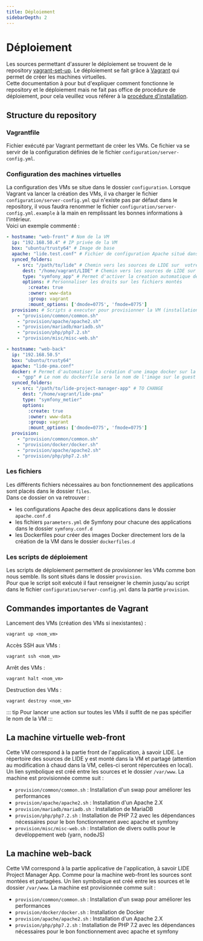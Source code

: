 ```yaml
---
title: Déploiement
sidebarDepth: 2
---
```


# Déploiement

Les sources permettant d'assurer le déploiement se trouvent de le repository [vagrant-set-up](https://gitlab.com/ua-lide/vagrant-set-up).
Le déploiement se fait grâce à [Vagrant](https://www.vagrantup.com/docs/) qui permet de créer les machines virtuelles.  
Cette documentation à pour but d'expliquer comment fonctionne le repository et le déploiement mais ne fait pas office de procédure de déploiement, pour cela veuillez vous référer à la [procédure d'installation](/installation/).

## Structure du repository
### Vagrantfile
Fichier exécuté par Vagrant permettant de créer les VMs. Ce fichier va se servir de la configuration définies de le fichier `configuration/server-config.yml`.

### Configuration des machines virtuelles
La configuration des VMs se situe dans le dossier `configuration`. Lorsque Vagrant va lancer la création des VMs, il va charger le fichier `configuration/server-config.yml` qui n'existe pas par défaut dans le repository, il vous faudra renommer le fichier `configuration/server-config.yml.example` à la main en remplissant les bonnes informations à l'intérieur.  
Voici un exemple commenté :
```yaml
- hostname: "web-front" # Nom de la VM
  ip: "192.168.50.4" # IP privée de la VM
  box: "ubuntu/trusty64" # Image de base
  apache: "lide.test.conf" # Fichier de configuration Apache situé dans le dossier du repository files/apache.conf.d/
  synced_folders:
    - src: "/path/to/lide" # Chemin vers les sources de LIDE sur  votre host
      dest: "/home/vagrant/LIDE" # Chemin vers les sources de LIDE sur  la VM
      type: "symfony_app" # Permet d'activer la creation automatique des schemas en base avec symfony
      options: # Personnaliser les droits sur les fichiers montés
        :create: true
        :owner: www-data
        :group: vagrant
        :mount_options: ['dmode=0775', 'fmode=0775']
  provision: # Scripts a executer pour provisionner la VM (installation apache, php, ...)
    - "provision/common/common.sh"
    - "provision/apache/apache2.sh"
    - "provision/mariadb/mariadb.sh"
    - "provision/php/php7.2.sh"
    - "provision/misc/misc-web.sh"

- hostname: "web-back"
  ip: "192.168.50.5"
  box: "ubuntu/trusty64"
  apache: "lide-pma.conf"
  docker: # Permet d'automatiser la création d'une image docker sur la VM
    - "gpp" # Le nom du dockerfile sera le nom de l'image sur le guest
  synced_folders:
    - src: "/path/to/lide-project-manager-app" # TO CHANGE
      dest: "/home/vagrant/lide-pma"
      type: "symfony_metier"
      options:
        :create: true
        :owner: www-data
        :group: vagrant
        :mount_options: ['dmode=0775', 'fmode=0775']
  provision:
    - "provision/common/common.sh"
    - "provision/docker/docker.sh"
    - "provision/apache/apache2.sh"
    - "provision/php/php7.2.sh"
```

### Les fichiers
Les différents fichiers nécessaires au bon fonctionnement des applications sont placés dans le dossier `files`.  
Dans ce dossier on va retrouver :  
- les configurations Apache des deux applications dans le dossier `apache.conf.d`
- les fichiers `parameters.yml` de Symfony pour chacune des applications  dans le dossier `symfony.conf.d`
- les Dockerfiles pour créer des images Docker directement lors de la création de la VM dans le dossier `dockerfiles.d`

### Les scripts de déploiement
Les scripts de déploiement permettent de provisionner les VMs comme bon nous semble. Ils sont situés dans le dossier `provision`.  
Pour que le script soit exécuté il faut renseigner le chemin jusqu'au script dans le fichier `configuration/server-config.yml` dans la partie `provision`.

## Commandes importantes de Vagrant
Lancement des VMs (création des VMs si inexistantes) :
```
vagrant up <nom_vm>
```

Accès SSH aux VMs :
```
vagrant ssh <nom_vm>
```

Arrêt des VMs :
```
vagrant halt <nom_vm>
```

Destruction des VMs :
```
vagrant destroy <nom_vm>
```

::: tip
Pour lancer une action sur toutes les VMs il suffit de ne pas spécifier le nom de la VM
:::

## La machine virtuelle web-front
Cette VM correspond à la partie front de l'application, à savoir LIDE. Le répertoire des sources de LIDE y est monté dans la VM et partagé (attention au modification à chaud dans la VM, celles-ci seront répercutées en local). Un lien symbolique est créé entre les sources et le dossier `/var/www`.
La machine est provisionnée comme suit :
- `provision/common/common.sh` : Installation d'un swap pour améliorer les performances
- `provision/apache/apache2.sh` : Installation d'un Apache 2.X
- `provision/mariadb/mariadb.sh` : Installation de MariaDB
- `provision/php/php7.2.sh` : Installation de PHP 7.2 avec les dépendances nécessaires pour le bon fonctionnement avec apache et symfony
- `provision/misc/misc-web.sh` : Installation de divers outils pour le devéloppement web (yarn, nodeJS)

## La machine web-back
Cette VM correspond à la partie applicative de l'application, à savoir LIDE Project Manager App. Comme pour la  machine web-front les sources sont montées et partagées. Un lien symbolique est créé entre les sources et le dossier `/var/www`.
La machine est provisionnée comme suit :
- `provision/common/common.sh` : Installation d'un swap pour améliorer les performances
- `provision/docker/docker.sh` : Installation de Docker
- `provision/apache/apache2.sh` : Installation d'un Apache 2.X
- `provision/php/php7.2.sh` : Installation de PHP 7.2 avec les dépendances nécessaires pour le bon fonctionnement avec apache et symfony
